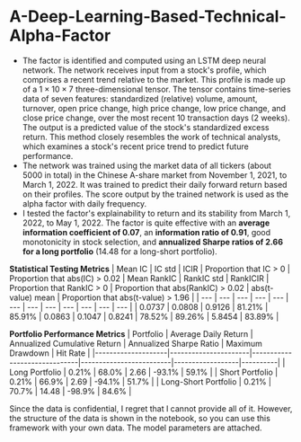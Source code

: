 # A-Deep-Learning-Based-Technical-Alpha-Factor

- The factor is identified and computed using an LSTM deep neural network. The network receives input from a stock's profile, which comprises a recent trend relative to the market. This profile is made up of a $1\times10\times7$ three-dimensional tensor. The tensor contains time-series data of seven features: standardized (relative) volume, amount, turnover, open price change, high price change, low price change, and close price change, over the most recent 10 transaction days (2 weeks). The output is a predicted value of the stock's standardized excess return. This method closely resembles the work of technical analysts, which examines a stock's recent price trend to predict future performance.
- The network was trained using the market data of all tickers (about 5000 in total) in the Chinese A-share market from November 1, 2021, to March 1, 2022. It was trained to predict their daily forward return based on their profiles. The score output by the trained network is used as the alpha factor with daily frequency.
- I tested the factor's explainability to return and its stability from March 1, 2022, to May 1, 2022. The factor is quite effective with an **average information coefficient of 0.07**, an **information ratio of 0.91**, good monotonicity in stock selection, and **annualized Sharpe ratios of 2.66 for a long portfolio** (14.48 for a long-short portfolio).

**Statistical Testing Metrics**
| Mean IC | IC std | ICIR | Proportion that IC > 0 | Proportion that abs(IC) > 0.02 | Mean RankIC | RankIC std | RankICIR | Proportion that RankIC > 0 | Proportion that abs(RankIC) > 0.02 | abs(t-value) mean | Proportion that abs(t-value) > 1.96 |
| --- | --- | --- | --- | --- | --- | --- | --- | --- | --- | --- | --- |
| 0.0737 | 0.0808 | 0.9126 | 81.21% | 85.91% | 0.0863 | 0.1047 | 0.8241 | 78.52% | 89.26% | 5.8454 | 83.89% |

**Portfolio Performance Metrics**
| Portfolio          | Average Daily Return | Annualized Cumulative Return | Annualized Sharpe Ratio | Maximum Drawdown | Hit Rate |
|--------------------|----------------------|------------------------------|-------------------------|------------------|----------|
| Long Portfolio     | 0.21%                | 68.0%                        | 2.66                    | -93.1%           | 59.1%    |
| Short Portfolio   | 0.21%                | 66.9%                        | 2.69                    | -94.1%           | 51.7%    |
| Long-Short Portfolio | 0.21%              | 70.7%                        | 14.48                   | -98.9%           | 84.6%    |


Since the data is confidential, I regret that I cannot provide all of it. However, the structure of the data is shown in the notebook, so you can use this framework with your own data. The model parameters are attached.
